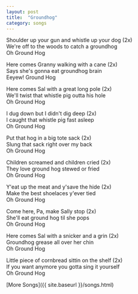 ```yaml
---
layout: post
title:  "Groundhog"
category: songs
---
```


Shoulder up your gun and whistle up your dog (2x)   
We're off to the woods to catch a groundhog   
Oh Ground Hog  
  
Here comes Granny walking with a cane (2x)   
Says she's gonna eat groundhog brain   
Eeyew! Ground Hog  
  
Here comes Sal with a great long pole (2x)   
We'll twist that whistle pig outta his hole   
Oh Ground Hog  
  
I dug down but I didn't dig deep (2x)   
I caught that whistle pig fast asleep   
Oh Ground Hog  
  
Put that hog in a big tote sack (2x)   
Slung that sack right over my back   
Oh Ground Hog  
  
Children screamed and children cried (2x)   
They love ground hog stewed or fried   
Oh Ground Hog  
  
Y'eat up the meat and y'save the hide (2x)   
Make the best shoelaces y'ever tied   
Oh Ground Hog  
  
Come here, Pa, make Sally stop (2x)   
She'll eat ground hog til she pops   
Oh Ground Hog  
  
Here comes Sal with a snicker and a grin (2x)   
Groundhog grease all over her chin   
Oh Ground Hog  
  
Little piece of cornbread sittin on the shelf (2x)   
If you want anymore you gotta sing it yourself   
Oh Ground Hog  

[More Songs]({{ site.baseurl }}/songs.html)
